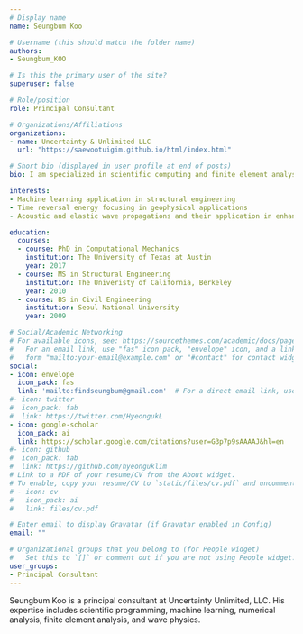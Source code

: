 ```yaml
---
# Display name
name: Seungbum Koo

# Username (this should match the folder name)
authors:
- Seungbum_KOO

# Is this the primary user of the site?
superuser: false

# Role/position
role: Principal Consultant

# Organizations/Affiliations
organizations:
- name: Uncertainty & Unlimited LLC
  url: "https://saewootuigim.github.io/html/index.html"

# Short bio (displayed in user profile at end of posts)
bio: I am specialized in scientific computing and finite element analysis. I use computational methods to explore and simulate the wave physics for engineering applications. I am also applying the machine learning techniques to the structural engineering and computation mechanics.

interests:
- Machine learning application in structural engineering
- Time reversal energy focusing in geophysical applications
- Acoustic and elastic wave propagations and their application in enhanced oil recovery

education:
  courses:
  - course: PhD in Computational Mechanics
    institution: The University of Texas at Austin
    year: 2017
  - course: MS in Structural Engineering
    institution: The Univeristy of California, Berkeley
    year: 2010
  - course: BS in Civil Engineering
    institution: Seoul National University
    year: 2009

# Social/Academic Networking
# For available icons, see: https://sourcethemes.com/academic/docs/page-builder/#icons
#   For an email link, use "fas" icon pack, "envelope" icon, and a link in the
#   form "mailto:your-email@example.com" or "#contact" for contact widget.
social:
- icon: envelope
  icon_pack: fas
  link: 'mailto:findseungbum@gmail.com'  # For a direct email link, use "mailto:test@example.org", or '#contact'
#- icon: twitter
#  icon_pack: fab
#  link: https://twitter.com/HyeongukL
- icon: google-scholar
  icon_pack: ai
  link: https://scholar.google.com/citations?user=G3p7p9sAAAAJ&hl=en
#- icon: github
#  icon_pack: fab
#  link: https://github.com/hyeonguklim
# Link to a PDF of your resume/CV from the About widget.
# To enable, copy your resume/CV to `static/files/cv.pdf` and uncomment the lines below.
# - icon: cv
#   icon_pack: ai
#   link: files/cv.pdf

# Enter email to display Gravatar (if Gravatar enabled in Config)
email: ""

# Organizational groups that you belong to (for People widget)
#   Set this to `[]` or comment out if you are not using People widget.
user_groups:
- Principal Consultant
---
```


Seungbum Koo is a principal consultant at Uncertainty Unlimited, LLC. His expertise includes scientific programming, machine learning, numerical analysis, finite element analysis, and wave physics.